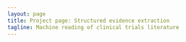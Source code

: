 ```yaml
---
layout: page
title: Project page: Structured evidence extraction
tagline: Machine reading of clinical trials literature
---
```


